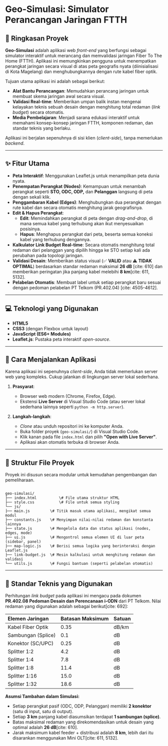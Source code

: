# Geo-Simulasi: Simulator Perancangan Jaringan FTTH


## 📝 Ringkasan Proyek

**Geo-Simulasi** adalah aplikasi web *front-end* yang berfungsi sebagai simulator interaktif untuk merancang dan memvalidasi jaringan Fiber To The Home (FTTH). Aplikasi ini memungkinkan pengguna untuk menempatkan perangkat jaringan secara visual di atas peta geografis nyata (diinisialisasi di Kota Magelang) dan menghubungkannya dengan rute kabel fiber optik.

Tujuan utama aplikasi ini adalah sebagai berikut:
* **Alat Bantu Perancangan**: Memudahkan perancang jaringan untuk membuat skema jaringan awal secara visual.
* **Validasi Real-time**: Memberikan umpan balik instan mengenai kelayakan teknis sebuah desain dengan menghitung total redaman (*link budget*) secara otomatis.
* **Media Pembelajaran**: Menjadi sarana edukasi interaktif untuk memahami konsep-konsep jaringan FTTH, komponen redaman, dan standar teknis yang berlaku.

Aplikasi ini berjalan sepenuhnya di sisi klien (*client-side*), tanpa memerlukan *backend*.

---

## ✨ Fitur Utama

* **Peta Interaktif**: Menggunakan Leaflet.js untuk menampilkan peta dunia nyata.
* **Penempatan Perangkat (Nodes)**: Kemampuan untuk menambah perangkat seperti **STO, ODC, ODP,** dan **Pelanggan** langsung di peta dengan sekali klik.
* **Penggambaran Kabel (Edges)**: Menghubungkan dua perangkat dengan rute kabel dan secara otomatis menghitung jarak geografisnya.
* **Edit & Hapus Perangkat**:
    * **Edit**: Memindahkan perangkat di peta dengan *drag-and-drop*, di mana semua kabel yang terhubung akan ikut menyesuaikan posisinya.
    * **Hapus**: Menghapus perangkat dari peta, beserta semua koneksi kabel yang terhubung dengannya.
* **Kalkulator Link Budget Real-time**: Secara otomatis menghitung total redaman dari pelanggan yang dipilih hingga ke STO setiap kali ada perubahan pada topologi jaringan.
* **Validasi Desain**: Memberikan status visual (✅ **VALID** atau ⚠️ **TIDAK OPTIMAL**) berdasarkan standar redaman maksimal **26 dB** [cite: 610] dan memberikan peringatan jika panjang kabel melebihi **8 km**[cite: 611, 5132].
* **Pelabelan Otomatis**: Membuat label untuk setiap perangkat baru sesuai dengan pedoman pelabelan PT Telkom (PR.402.04) [cite: 4505-4612].

---

## 💻 Teknologi yang Digunakan

* **HTML5**
* **CSS3** (dengan Flexbox untuk layout)
* **JavaScript (ES6+ Modules)**
* **Leaflet.js**: Pustaka peta interaktif *open-source*.

---

## 🚀 Cara Menjalankan Aplikasi

Karena aplikasi ini sepenuhnya *client-side*, Anda tidak memerlukan server web yang kompleks. Cukup jalankan di lingkungan server lokal sederhana.

1.  **Prasyarat**:
    * Browser web modern (Chrome, Firefox, Edge).
    * Ekstensi **Live Server** di Visual Studio Code (atau server lokal sederhana lainnya seperti `python -m http.server`).

2.  **Langkah-langkah**:
    * *Clone* atau unduh repositori ini ke komputer Anda.
    * Buka folder proyek (`geo-simulasi/`) di Visual Studio Code.
    * Klik kanan pada file `index.html` dan pilih **"Open with Live Server"**.
    * Aplikasi akan otomatis terbuka di browser Anda.

---

## 📂 Struktur File Proyek

Proyek ini disusun secara modular untuk kemudahan pengembangan dan pemeliharaan.

```

geo-simulasi/
├── index.html          \# File utama struktur HTML
├── style.css           \# File untuk semua styling
└── js/
├── main.js         \# Titik masuk utama aplikasi, mengikat semua modul
├── constants.js    \# Menyimpan nilai-nilai redaman dan konstanta lainnya
├── state.js        \# Mengelola data dan status aplikasi (nodes, edges, mode)
├── ui.js           \# Mengontrol semua elemen UI di luar peta (sidebar, panel)
├── map-logic.js    \# Berisi semua logika yang berinteraksi dengan Leaflet.js
├── link-budget.js  \# Mesin kalkulasi untuk menghitung redaman dan validasi
└── utils.js        \# Fungsi bantuan (seperti pelabelan otomatis)

```

---

## 🔧 Standar Teknis yang Digunakan

Perhitungan *link budget* pada aplikasi ini mengacu pada dokumen **PR.402.08 Pedoman Desain dan Perencanaan i-ODN** dari PT Telkom. Nilai redaman yang digunakan adalah sebagai berikut[cite: 692]:

| Elemen Jaringan | Batasan Maksimum | Satuan |
| :--- | :--- | :--- |
| Kabel Fiber Optik | 0.35 | dB/km |
| Sambungan (Splice) | 0.1 | dB |
| Konektor (SC/UPC) | 0.25 | dB |
| Splitter 1:2 | 4.2 | dB |
| Splitter 1:4 | 7.8 | dB |
| Splitter 1:8 | 11.4 | dB |
| Splitter 1:16 | 15.0 | dB |
| Splitter 1:32 | 18.6 | dB |

**Asumsi Tambahan dalam Simulasi:**
* Setiap perangkat pasif (ODC, ODP, Pelanggan) memiliki **2 konektor** (satu di input, satu di output).
* Setiap **3 km** panjang kabel diasumsikan terdapat **1 sambungan (splice)**.
* Batas maksimal redaman yang direkomendasikan untuk desain yang optimal adalah **26 dB**[cite: 610].
* Jarak maksimum kabel feeder + distribusi adalah **8 km**, lebih dari itu disarankan menggunakan Mini OLT[cite: 611, 5132].
```
